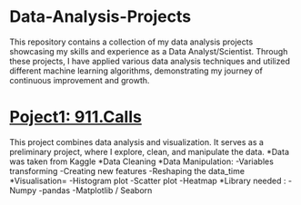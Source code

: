 # Data-Analysis-Projects
This repository contains a collection of my data analysis projects showcasing my skills and experience as a Data Analyst/Scientist.
Through these projects, I have applied various data analysis techniques and utilized different machine learning algorithms, demonstrating my journey of continuous improvement and growth.

# [Poject1: 911.Calls]()

This project combines data analysis and visualization. It serves as a preliminary project, where I explore, clean, and manipulate the data.
*Data was taken from Kaggle
*Data Cleaning
*Data Manipulation: -Variables transforming
                    -Creating new features
                    -Reshaping the data_time
*Visualisation= -Histogram plot
                -Scatter plot
                -Heatmap
*Library needed : -Numpy
                  -pandas
                  -Matplotlib / Seaborn

